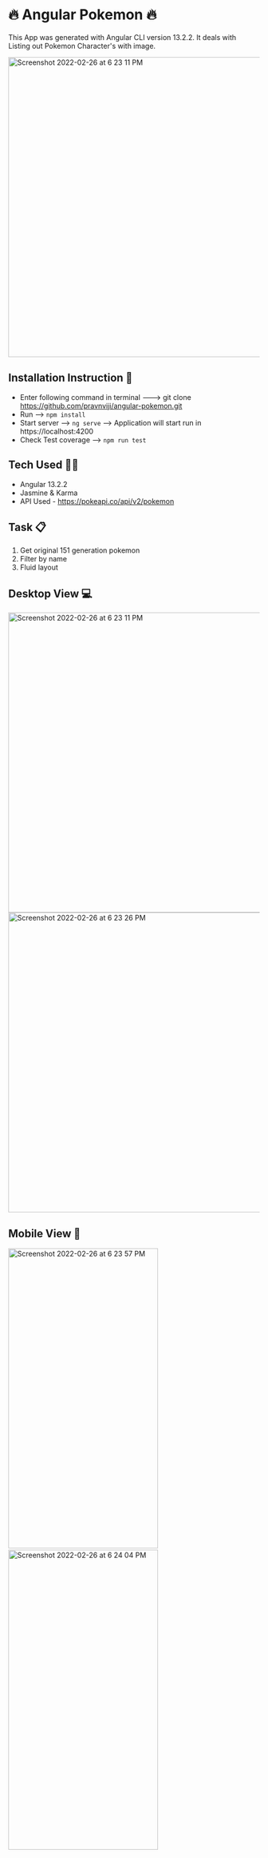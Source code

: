 # 🔥 Angular Pokemon 🔥

This App was generated with Angular CLI version 13.2.2. It deals with Listing out Pokemon Character's with image.


<img width="600" alt="Screenshot 2022-02-26 at 6 23 11 PM" src="https://user-images.githubusercontent.com/2680132/156371171-694f353c-20cd-4b05-8984-53f89dc61c4d.png">

## Installation Instruction 📝

- Enter following command in terminal ---> git clone https://github.com/pravnviji/angular-pokemon.git
- Run --> `npm install` 
- Start server --> `ng serve` --> Application will start run in https://localhost:4200
- Check Test coverage --> `npm run test`

## Tech Used 👨‍💻

- Angular 13.2.2
- Jasmine & Karma
- API Used - https://pokeapi.co/api/v2/pokemon

## Task 📋

1. Get original 151 generation pokemon
2. Filter by name
3. Fluid layout

## Desktop View 💻
<img width="600" alt="Screenshot 2022-02-26 at 6 23 11 PM" src="https://user-images.githubusercontent.com/2680132/155839660-287a7d05-ffa4-482c-a46e-0f43d11d051e.png">
<img width="600" alt="Screenshot 2022-02-26 at 6 23 26 PM" src="https://user-images.githubusercontent.com/2680132/155839672-f4d7991d-4cc6-48a3-80ff-619ab5fd7eb2.png">

## Mobile View 📱
<div class="row">
<img width="300" height="600" style="padding-right:10px" alt="Screenshot 2022-02-26 at 6 23 57 PM" src="https://user-images.githubusercontent.com/2680132/155839674-897185ef-0f29-41dd-a8fc-78c47c2edd74.png">&nbsp;&nbsp;
<img width="300" height="600" alt="Screenshot 2022-02-26 at 6 24 04 PM" src="https://user-images.githubusercontent.com/2680132/155839675-a431a8c7-1fe8-464b-b001-de5c9e51034a.png">
</div>
